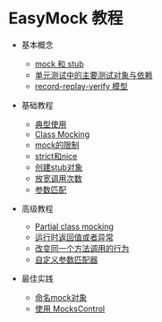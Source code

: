 # EasyMock 教程

+ 基本概念
    + [mock 和 stub](DOC/01.mock-stub.md)
    + [单元测试中的主要测试对象与依赖](DOC/02.unit-test-object-and-dependency.md)
    + [record-replay-verify 模型](DOC/03.record-replay-verify.md)

+ 基础教程
    + [典型使用](DOC/04.typical-use.md)
    + [Class Mocking](05.class-mocking.md)
    + [mock的限制](06.mock-limit.md)
    + [strict和nice](07.stict-nice.md)
    + [创建stub对象](08.stub.md)
    + [放宽调用次数](09.invoke-times.md)
    + [参数匹配]()

+ 高级教程
    + [Partial class mocking]()
    + [运行时返回值或者异常]()
    + [改变同一个方法调用的行为]()
    + [自定义参数匹配器]()

+ 最佳实践
    + [命名mock对象]()
    + [使用 MocksControl]()